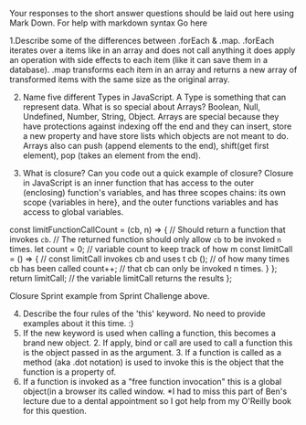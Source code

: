 Your responses to the short answer questions should be laid out here using Mark Down.
For help with markdown syntax Go here

1.Describe some of the differences between .forEach & .map.
.forEach iterates over a items like in an array and does not call anything
it does apply an operation with side effects to each item (like it can save
them in a database).
.map transforms each item in an array and returns a new array of transformed
items with the same size as the original array.

2. Name five different Types in JavaScript. A Type is something that can represent data. What is so special about Arrays?
Boolean, Null, Undefined, Number, String, Object. Arrays are special because they have protections against indexing off 
the end and they can insert, store a new property and have store lists which objects are not meant to do. Arrays also can
push (append elements to the end), shift(get first element), pop (takes an element from the end).

3. What is closure? Can you code out a quick example of closure?
Closure in JavaScript is an inner function that has access to the outer (enclosing) function's variables, and has three scopes 
chains: its own scope {variables in here}, and the outer functions variables and has access to global variables.

 const limitFunctionCallCount = (cb, n) => {
    // Should return a function that invokes `cb`.
    // The returned function should only allow `cb` to be invoked `n` times.
      let count = 0;                  // variable count to keep track of how m
      const limitCall = () => {      //  const limitCall invokes cb and uses t
        cb ();                      //   of how many times cb has been called
        count++;                   //   that cb can only be invoked n times.
    }
  };
     return limitCall;           // the variable limitCall returns the results
  };

Closure Sprint example from Sprint Challenge above. 

4. Describe the four rules of the 'this' keyword. No need to provide examples about it this time. :)
  1. If the new keyword is used when calling a function, this becomes a brand new object.
	2. If apply, bind or call are used to call a function this is the object passed in as the argument.
	3. If a function is called as a method (aka .dot notation) is used to invoke this is the object that
	the function is a property of.
  4. If a function is invoked as a "free function invocation" this is a global object(in a browser its called 
	window.
	*I had to miss this part of Ben's lecture due to a dental appointment so I got help from my O'Reilly book for this question.


